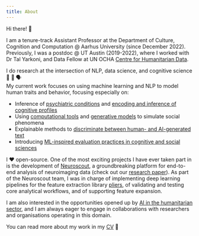 ```yaml
---
title: About
---
```

Hi there! 🖖

I am a tenure-track Assistant Professor at the Department of Culture, Cognition and Computation @ Aarhus University (since December 2022). Previously, I was a postdoc @ UT Austin (2019-2022), where I worked with Dr Tal Yarkoni, and Data Fellow at UN OCHA [Centre for Humanitarian Data](https://centre.humdata.org/).

I do research at the intersection of NLP, data science, and cognitive science 🤖 🧠 🗣️ \
My current work focuses on using machine learning and NLP to model human traits and behavior, focusing especially on:
- Inference of [psychiatric conditions](https://www.nature.com/articles/s44220-023-00152-7) and [encoding and inference of cognitive profiles](https://aclanthology.org/2022.findings-emnlp.123/)
- Using [computational tools](https://escholarship.org/uc/item/58v5d82w) and [generative models](https://github.com/rbroc/chatbot-conversations) to simulate social phenomena
- Explainable methods to [discriminate between human- and AI-generated text](https://github.com/rbroc/echo)
- Introducing [ML-inspired evaluation practices in cognitive and social sciences](https://journals.sagepub.com/doi/pdf/10.1177/25152459211026864) 

I ❤️ open-source. One of the most exciting projects I have ever taken part in is the development of [Neuroscout](https://neuroscout.org/), a groundbreaking platform for end-to-end analysis of neuroimaging data (check out our [research paper](https://elifesciences.org/articles/79277)). As part of the Neuroscout team, I was in charge of implementing deep learning pipelines for the feature extraction library [pliers](https://github.com/PsychoinformaticsLab/pliers), of validating and testing core analytical workflows, and of supporting feature expansion.

I am also interested in the opportunities opened up by [AI in the humanitarian sector](https://www.frontiersin.org/articles/10.3389/fdata.2023.1082787/full), and I am always eager to engage in collaborations with researchers and organisations operating in this domain.

You can read more about my work in my [CV](https://rbroc.github.io/cv/cv.pdf) 🚀


